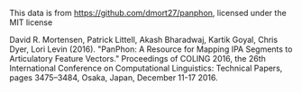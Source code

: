 This data is from https://github.com/dmort27/panphon, licensed under the MIT license

David R. Mortensen, Patrick Littell, Akash Bharadwaj, Kartik Goyal, Chris Dyer, Lori Levin (2016). "PanPhon: A Resource for Mapping IPA Segments to Articulatory Feature Vectors." Proceedings of COLING 2016, the 26th International Conference on Computational Linguistics: Technical Papers, pages 3475–3484, Osaka, Japan, December 11-17 2016.

